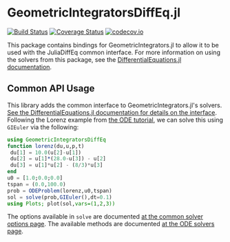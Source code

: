 # GeometricIntegratorsDiffEq.jl

[![Build Status](https://travis-ci.org/JuliaDiffEq/GeometricIntegratorsDiffEq.jl.svg?branch=master)](https://travis-ci.org/JuliaDiffEq/GeometricIntegratorsDiffEq.jl)
[![Coverage Status](https://coveralls.io/repos/JuliaDiffEq/GeometricIntegratorsDiffEq.jl/badge.svg?branch=master&service=github)](https://coveralls.io/github/JuliaDiffEq/GeometricIntegratorsDiffEq.jl?branch=master)
[![codecov.io](http://codecov.io/github/JuliaDiffEq/GeometricIntegratorsDiffEq.jl/coverage.svg?branch=master)](http://codecov.io/github/JuliaDiffEq/GeometricIntegratorsDiffEq.jl?branch=master)

This package contains bindings for GeometricIntegrators.jl to allow it to be used with the
JuliaDiffEq common interface. For more information on using the solvers from this
package, see the [DifferentialEquations.jl documentation](https://juliadiffeq.github.io/DiffEqDocs.jl/dev/).

## Common API Usage

This library adds the common interface to GeometricIntegrators.jl's solvers. [See the DifferentialEquations.jl documentation for details on the interface](http://docs.juliadiffeq.org/dev/index.html). Following the Lorenz example from [the ODE tutorial](http://docs.juliadiffeq.org/dev/tutorials/ode_example.html), we can solve this using `GIEuler` via the following:

```julia
using GeometricIntegratorsDiffEq
function lorenz(du,u,p,t)
 du[1] = 10.0(u[2]-u[1])
 du[2] = u[1]*(28.0-u[3]) - u[2]
 du[3] = u[1]*u[2] - (8/3)*u[3]
end
u0 = [1.0;0.0;0.0]
tspan = (0.0,100.0)
prob = ODEProblem(lorenz,u0,tspan)
sol = solve(prob,GIEuler(),dt=0.1)
using Plots; plot(sol,vars=(1,2,3))
```

The options available in `solve` are documented [at the common solver options page](http://docs.juliadiffeq.org/dev/basics/common_solver_opts.html). The available methods are documented [at the ODE solvers page](http://docs.juliadiffeq.org/dev/solvers/ode_solve.html#GeometricIntegrators.jl-1).
